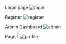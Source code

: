 Login page 
![login](https://github.com/user-attachments/assets/803956f8-22e7-4f81-9e76-a0b2790b6060)

Register
![register](https://github.com/user-attachments/assets/820d18af-1e21-4c0e-a219-0702e48fac53)

Admin Dashboard
![admin](https://github.com/user-attachments/assets/385ff3a2-6acd-459f-ae96-367fbe7e724a)

Page 1
![profile](https://github.com/user-attachments/assets/06c4bc24-d6ba-4f4f-b139-3e363d974a41)



